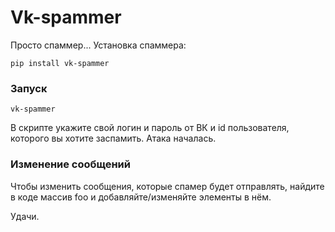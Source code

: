 # Vk-spammer
Просто спаммер...
Установка спаммера:

```
pip install vk-spammer
```

### Запуск

```
vk-spammer
```

В скрипте укажите свой логин и пароль от ВК и id пользователя, которого вы хотите заспамить.
Атака началась.

### Изменение сообщений

Чтобы изменить сообщения, которые спамер будет отправлять, найдите в коде массив foo и добавляйте/изменяйте элементы в нём.

Удачи.
